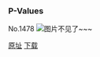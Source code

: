 ### P-Values
No.1478
![图片不见了~~~](https://imgs.xkcd.com/comics/p_values.png)

[原址](https://xkcd.com//1478) [下载](https://imgs.xkcd.com/comics/p_values.png)

